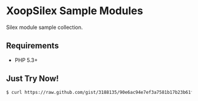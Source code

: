 # XoopSilex Sample Modules

Silex module sample collection.

## Requirements

* PHP 5.3+

## Just Try Now!

```sh
$ curl https://raw.github.com/gist/3188135/90e6ac94e7ef3a7581b17b23b61f460369d459a5/try-now.sh | sh
```
